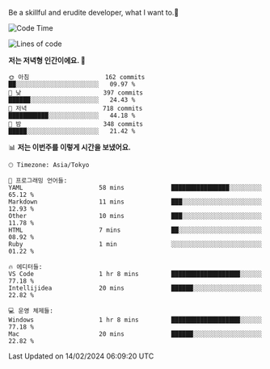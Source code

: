 Be a skillful and erudite developer, what I want to.👶

<!--START_SECTION:waka-->
![Code Time](http://img.shields.io/badge/Code%20Time-431%20hrs%207%20mins-blue)

![Lines of code](https://img.shields.io/badge/%EC%A0%80%EB%8A%94%20%EC%97%AC%ED%83%9C%EA%B9%8C%EC%A7%80%20-756.5%20thousand%20%EC%A4%84%EC%9D%98%20%EC%BD%94%EB%93%9C%EB%A5%BC%20%EC%9E%91%EC%84%B1%ED%96%88%EC%96%B4%EC%9A%94.-blue)

**저는 저녁형 인간이에요. 🦉** 

```text
🌞 아침                     162 commits         ██░░░░░░░░░░░░░░░░░░░░░░░   09.97 % 
🌆 낮　                     397 commits         ██████░░░░░░░░░░░░░░░░░░░   24.43 % 
🌃 저녁                     718 commits         ███████████░░░░░░░░░░░░░░   44.18 % 
🌙 밤　                     348 commits         █████░░░░░░░░░░░░░░░░░░░░   21.42 % 
```


📊 **저는 이번주를 이렇게 시간을 보냈어요.** 

```text
🕑︎ Timezone: Asia/Tokyo

💬 프로그래밍 언어들: 
YAML                     58 mins             ████████████████░░░░░░░░░   65.12 % 
Markdown                 11 mins             ███░░░░░░░░░░░░░░░░░░░░░░   12.93 % 
Other                    10 mins             ███░░░░░░░░░░░░░░░░░░░░░░   11.78 % 
HTML                     7 mins              ██░░░░░░░░░░░░░░░░░░░░░░░   08.92 % 
Ruby                     1 min               ░░░░░░░░░░░░░░░░░░░░░░░░░   01.22 % 

🔥 에디터들: 
VS Code                  1 hr 8 mins         ███████████████████░░░░░░   77.18 % 
Intellijidea             20 mins             ██████░░░░░░░░░░░░░░░░░░░   22.82 % 

💻 운영 체제들: 
Windows                  1 hr 8 mins         ███████████████████░░░░░░   77.18 % 
Mac                      20 mins             ██████░░░░░░░░░░░░░░░░░░░   22.82 % 
```


 Last Updated on 14/02/2024 06:09:20 UTC
<!--END_SECTION:waka-->

